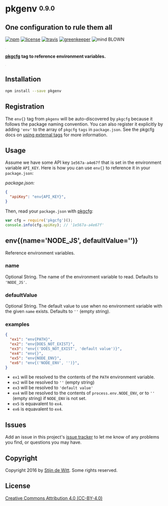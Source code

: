 # pkgenv <sup><sub>0.9.0</sub></sup>
## One configuration to rule them all

[![npm](https://img.shields.io/npm/v/pkgenv.svg?maxAge=2592000)](https://npmjs.com/package/pkgenv)
[![license](https://img.shields.io/npm/l/pkgenv.svg)](https://creativecommons.org/licenses/by/4.0/)
[![travis](https://img.shields.io/travis/Download/pkgenv.svg)](https://travis-ci.org/Download/pkgenv)
[![greenkeeper](https://img.shields.io/david/Download/pkgenv.svg?maxAge=2592000)](https://greenkeeper.io/)
![mind BLOWN](https://img.shields.io/badge/mind-BLOWN-ff69b4.svg)

<sup><sub><sup><sub>.</sub></sup></sub></sup>

**[pkgcfg](https://npmjs.com/package/pkgcfg) tag to reference environment variables.**

<sup><sub><sup><sub>.</sub></sup></sub></sup>

## Installation
```sh
npm install --save pkgenv
```

## Registration
The `env{}` tag from `pkgenv` will be auto-discovered by `pkgcfg` because it follows 
the package naming convention. You can also register it explicitly by adding `'env'` 
to the array of `pkgcfg` `tags` in `package.json`. See the pkgcfg docs on 
[using external tags](https://www.npmjs.com/package/pkgcfg#using-external-tags) 
for more information.

## Usage
Assume we have some API key `1e567a-a4e67f` that is set in the environment variable
`API_KEY`. Here is how you can use `env{}` to reference it in your `package.json`:

_package.json:_
```json
{
  "apiKey": "env{API_KEY}",
}
```

Then, read your `package.json` with [pkgcfg](https://npmjs.com/package/pkgcfg):
```js
var cfg = require('pkgcfg')();
console.info(cfg.apiKey); // '1e567a-a4e67f'
```

## env{(name='NODE_JS', defaultValue='')}
Reference environment variables.

### name
Optional String. The name of the environment variable to read. Defaults to `'NODE_JS'`.

### defaultValue
Optional String. The default value to use when no environment variable with
the given `name` exists. Defaults to `''` (empty string).

### examples
```json
{
  "ex1": "env{PATH}",
  "ex2": "env{DOES_NOT_EXIST}",
  "ex3": "env{('DOES_NOT_EXIST', 'default value')}",
  "ex4": "env{}",
  "ex5": "env{NODE_ENV}",
  "ex6": "env{('NODE_ENV', '')}",
}
```
* `ex1` will be resolved to the contents of the `PATH` environment variable.
* `ex2` will be resolved to `''` (empty string)
* `ex3` will be resolved to `'default value'`
* `ex4` will be resolved to the contents of `process.env.NODE_ENV`,
   or to `''` (empty string) if `NODE_ENV` is not set.
* `ex5` is equavalent to `ex4`.
* `ex6` is equavalent to `ex4`.

## Issues
Add an issue in this project's [issue tracker](https://github.com/download/pkgenv/issues)
to let me know of any problems you find, or questions you may have.

## Copyright
Copyright 2016 by [Stijn de Witt](http://StijnDeWitt.com). Some rights reserved.

## License
[Creative Commons Attribution 4.0 (CC-BY-4.0)](https://creativecommons.org/licenses/by/4.0/)
